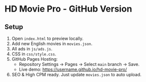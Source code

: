 # HD Movie Pro - GitHub Version

## Setup
1. Open `index.html` to preview locally.
2. Add new English movies in `movies.json`.
3. All ads in `js/ads.js`.
4. CSS in `css/style.css`.
5. GitHub Pages Hosting:
   - Repository Settings → Pages → Select `main` branch → Save.
   - Live demo: https://username.github.io/hd-movie-pro/
6. SEO & High CPM ready. Just update `movies.json` to auto upload.